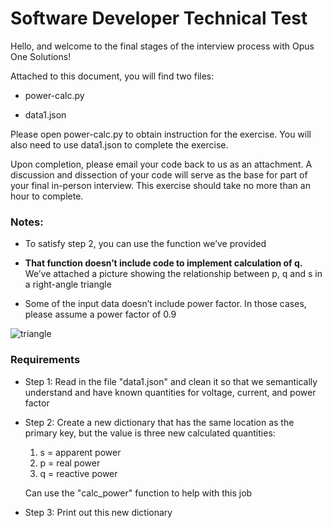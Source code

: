 # Software Developer Technical Test

Hello, and welcome to the final stages of the interview process with Opus One Solutions! 

Attached to this document, you will find two files:  
 
-   power-calc.py  

-   data1.json  

Please open power-calc.py to obtain instruction for the exercise. You will also need to use data1.json to complete the exercise. 

Upon completion, please email your code back to us as an attachment. A discussion and dissection of your code will serve as the base for part of your final in-person interview. This exercise should take no more than an hour to complete. 

### Notes: 

-   To satisfy step 2, you can use the function we’ve provided  

-   **That function doesn’t include code to implement calculation of q.** We’ve attached a picture showing the relationship between p, q and s in a right-angle triangle  

-   Some of the input data doesn’t include power factor. In those cases, please assume a power factor of 0.9  

![triangle](../assets/triangle.png)

### Requirements
- Step 1: Read in the file "data1.json" and clean it so that we semantically understand and have known quantities for voltage, current, and power factor  

- Step 2: Create a new dictionary that has the same location as the primary key, but the value is three new calculated quantities:  
	1. 	s = apparent power  
	1. 	p = real power  
	1. 	q = reactive power  
    
    Can use the "calc_power" function to help with this job

- Step 3: Print out this new dictionary

